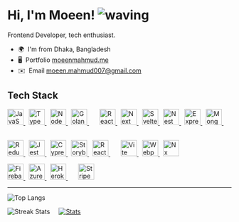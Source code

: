 Hi, I'm Moeen! ![waving](https://user-images.githubusercontent.com/18350557/176309783-0785949b-9127-417c-8b55-ab5a4333674e.gif)
====================================================================================================================================

Frontend Developer, tech enthusiast.

* 🌍  I'm from Dhaka, Bangladesh
* 🖥️  Portfolio [moeenmahmud.me](http://www.moeenmahmud.me)
* ✉️  Email [moeen.mahmud007@gmail.com](mailto:moeen.mahmud007@gmail.com)

## Tech Stack

<div>
<!-- Languages -->
<p>
<a href="https://www.javascript.com/" target="_blank" rel="noreferrer">
<img src="https://skillicons.dev/icons?i=js" width="36" alt="JavaScript"/>
</a>
&nbsp;
<a href="https://www.typescriptlang.org/" target="_blank" rel="noreferrer">
<img src="https://skillicons.dev/icons?i=ts" width="36" alt="TypeScript"/>
</a>
&nbsp;
<a href="https://nodejs.org/en/" target="_blank" rel="noreferrer">
<img src="https://skillicons.dev/icons?i=nodejs" width="36" alt="Node JS"/>
</a>
&nbsp;
<a href="https://go.dev/" target="_blank" rel="noreferrer">
<img src="https://skillicons.dev/icons?i=go" width="36" alt="Golang"/>
</a>
&nbsp; &nbsp; &nbsp;
  
<!-- Frameworks -->
<a href="https://reactjs.org/" target="_blank" rel="noreferrer">
<img src="https://skillicons.dev/icons?i=react" width="36" alt="React JS"/>
</a>
&nbsp;
<a href="https://nextjs.org/docs" target="_blank" rel="noreferrer">
<img src="https://skillicons.dev/icons?i=nextjs" width="36" alt="Next JS"/>
</a>
&nbsp;
<a href="https://svelte.dev/" target="_blank" rel="noreferrer">
<img src="https://skillicons.dev/icons?i=svelte" width="36" alt="Svelte"/>
</a>
&nbsp;
<a href="https://nestjs.com" target="_blank" rel="noreferrer">
<img src="https://skillicons.dev/icons?i=nestjs" width="36" alt="Nest JS"/>
</a>
&nbsp;
<a href="https://expressjs.com" target="_blank" rel="noreferrer">
<img src="https://skillicons.dev/icons?i=express" width="36" alt="Express JS"/>
</a>
&nbsp;
<a href="https://www.mongodb.com/" target="_blank" rel="noreferrer">
<img src="https://skillicons.dev/icons?i=mongodb" width="36" alt="Mongo DB"/>
</a>
&nbsp; &nbsp; &nbsp;
<p>
  
<!-- Libraries -->
<p>
<a href="https://https://redux.js.org/" target="_blank" rel="noreferrer">
<img src="https://skillicons.dev/icons?i=redux" width="36" height="36" alt="Redux" />
</a>
&nbsp;
<a href="https://jestjs.io/" target="_blank" rel="noreferrer">
<img src="https://skillicons.dev/icons?i=jest" width="36" height="36" alt="Jest" />
</a>
&nbsp;
<a href="https://cyress.io/" target="_blank" rel="noreferrer">
<img src="https://github.com/cypress-io/cypress-icons/blob/master/src/icons/icon_128x128.png" width="36" height="36" alt="Cypress" />
</a>
&nbsp;
<a href="https://storybook.js.org/docs/" target="_blank" rel="noreferrer">
<img src="https://theideabureau-1d0ab.kxcdn.com/wp-content/uploads/2022/03/storybook-cover.png" width="36" height="36" alt="Storybook" />
</a>
&nbsp;
<a href="https://react-query-v3.tanstack.com/" target="_blank" rel="noreferrer">
<img src="https://static.codenary.co.kr/framework_logo/reactquery.png" width="36" height="36" alt="React Query" />
</a>
<!-- Technologies -->
&nbsp; &nbsp; &nbsp;
<a href="https://vitejs.dev/" target="_blank" rel="noreferrer">
<img src="https://skillicons.dev/icons?i=vite" width="36" height="36" alt="Vite" />
</a>
&nbsp;
<a href="https://webpack.js.org/" target="_blank" rel="noreferrer">
<img src="https://skillicons.dev/icons?i=webpack" width="36" height="36" alt="Webpack" />
</a> 
&nbsp;
<a href="https://nx.dev/" target="_blank" rel="noreferrer">
<img src="https://miro.medium.com/max/535/1*JOrlLNUDR7jisQJ81DTyLw.png" width="36" height="36" alt="Nx" />
</a> 
</p>
  
<p>
<a href="https://firebase.google.com/" target="_blank" rel="noreferrer">
<img src="https://skillicons.dev/icons?i=firebase" width="36" height="36" alt="Firebase" />
</a>
&nbsp;
<a href="https://azure.microsoft.com/" target="_blank" rel="noreferrer">
<img src="https://skillicons.dev/icons?i=azure" width="36" height="36" alt="Azure" />
</a>
&nbsp;
<a href="https://www.heroku.com/" target="_blank" rel="noreferrer">
<img src="https://skillicons.dev/icons?i=heroku" width="36" height="36" alt="Heroku" />
</a>
&nbsp; &nbsp; &nbsp;
<a href="https://stripe.com/" target="_blank" rel="noreferrer">
<img src="https://play-lh.googleusercontent.com/2PS6w7uBztfuMys5fgodNkTwTOE6bLVB2cJYbu5GHlARAK36FzO5bUfMDP9cEJk__cE" width="36" height="36" alt="Stripe" />
</a>
</p>
</div>

---

<!-- ### Let's connect

<p align="left">
<a href="https://www.github.com/moeen-mahmud" target="_blank" rel="noreferrer">
<img src="https://raw.githubusercontent.com/danielcranney/readme-generator/main/public/icons/socials/github.svg" width="32" height="32" /> </a> <a href="https://www.linkedin.com/in/moeen-mahmud" target="_blank" rel="noreferrer">
<img src="https://raw.githubusercontent.com/danielcranney/readme-generator/main/public/icons/socials/linkedin.svg" width="32" height="32" />
</a> <a href="https://www.twitter.com/moeen_mahmud" target="_blank" rel="noreferrer">
<img src="https://raw.githubusercontent.com/danielcranney/readme-generator/main/public/icons/socials/twitter.svg" width="32" height="32" />
</a> <a href="https://www.dev.to/moeenmahmud" target="_blank" rel="noreferrer">
<img src="https://raw.githubusercontent.com/danielcranney/readme-generator/main/public/icons/socials/devdotto.svg" width="32" height="32" />
</a> <a href="https://moeen-mahmud.hashnode.dev/.hashnode.dev" target="_blank" rel="noreferrer">
<img src="https://raw.githubusercontent.com/danielcranney/readme-generator/main/public/icons/socials/hashnode.svg" width="32" height="32" />
</a> <a href="http://www.medium.com/@moeen-mahmud" target="_blank" rel="noreferrer">
<img src="https://raw.githubusercontent.com/danielcranney/readme-generator/main/public/icons/socials/medium.svg" width="32" height="32" />
</a> <a href="https://www.stackoverflow.com/users/16439389/moeen" target="_blank" rel="noreferrer">
<img src="https://raw.githubusercontent.com/danielcranney/readme-generator/main/public/icons/socials/stackoverflow.svg" width="32" height="32" />
</a> 
</p> -->

<!-- Stats -->
![Top Langs](https://github-readme-stats.vercel.app/api/top-langs/?username=moeen-mahmud&layout=compact&theme=tokyonight)


![Streak Stats](https://github-readme-streak-stats.herokuapp.com/?user=moeen-mahmud&stroke=ffffff&background=1c1917&ring=6366f1&fire=6366f1&currStreakNum=ffffff&currStreakLabel=6366f1&sideNums=ffffff&sideLabels=ffffff&dates=ffffff&hide_border=true)
&nbsp; &nbsp;
[![Stats](https://github-readme-stats.vercel.app/api?username=moeen-mahmud&show_icons=true&theme=tokyonight)](https://github.com/moeen-mahmud/github-readme-stats)

